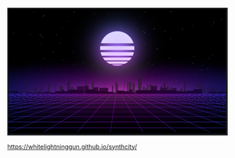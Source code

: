 ![An image of the finished project in action](images/synthcity.png)

https://whitelightninggun.github.io/synthcity/
